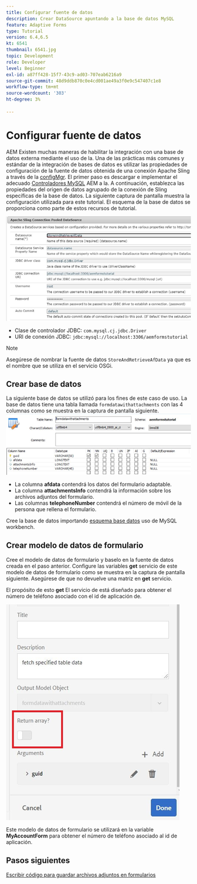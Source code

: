 ```yaml
---
title: Configurar fuente de datos
description: Crear DataSource apuntando a la base de datos MySQL
feature: Adaptive Forms
type: Tutorial
version: 6.4,6.5
kt: 6541
thumbnail: 6541.jpg
topic: Development
role: Developer
level: Beginner
exl-id: a87ff428-15f7-43c9-ad03-707eab6216a9
source-git-commit: 48d9ddb870c0e4cd001ae49a3f0e9c547407c1e8
workflow-type: tm+mt
source-wordcount: '303'
ht-degree: 3%

---
```


# Configurar fuente de datos

AEM Existen muchas maneras de habilitar la integración con una base de datos externa mediante el uso de la. Una de las prácticas más comunes y estándar de la integración de bases de datos es utilizar las propiedades de configuración de la fuente de datos obtenida de una conexión Apache Sling a través de la [configMgr](http://localhost:4502/system/console/configMgr).
El primer paso es descargar e implementar el adecuado [Controladores MySQL](https://mvnrepository.com/artifact/mysql/mysql-connector-java) AEM a la.
A continuación, establezca las propiedades del origen de datos agrupado de la conexión de Sling específicas de la base de datos. La siguiente captura de pantalla muestra la configuración utilizada para este tutorial. El esquema de la base de datos se proporciona como parte de estos recursos de tutorial.

![data-source](assets/data-source.JPG)


* Clase de controlador JDBC: `com.mysql.cj.jdbc.Driver`
* URI de conexión JDBC: `jdbc:mysql://localhost:3306/aemformstutorial`

>[!NOTE]
>Asegúrese de nombrar la fuente de datos `StoreAndRetrieveAfData` ya que es el nombre que se utiliza en el servicio OSGi.


## Crear base de datos


La siguiente base de datos se utilizó para los fines de este caso de uso. La base de datos tiene una tabla llamada `formdatawithattachments` con las 4 columnas como se muestra en la captura de pantalla siguiente.
![data-base](assets/table-schema.JPG)

* La columna **afdata** contendrá los datos del formulario adaptable.
* La columna **attachmentsInfo** contendrá la información sobre los archivos adjuntos del formulario.
* Las columnas **telephoneNumber** contendrá el número de móvil de la persona que rellena el formulario.

Cree la base de datos importando [esquema base datos](assets/data-base-schema.sql)
uso de MySQL workbench.

## Crear modelo de datos de formulario

Cree el modelo de datos de formulario y baselo en la fuente de datos creada en el paso anterior.
Configure las variables **get** servicio de este modelo de datos de formulario como se muestra en la captura de pantalla siguiente.
Asegúrese de que no devuelve una matriz en **get** servicio.

El propósito de esto **get** El servicio de está diseñado para obtener el número de teléfono asociado con el id de aplicación de.

![get-service](assets/get-service.JPG)

Este modelo de datos de formulario se utilizará en la variable **MyAccountForm** para obtener el número de teléfono asociado al id de aplicación.

## Pasos siguientes

[Escribir código para guardar archivos adjuntos en formularios](./store-form-attachments.md)
